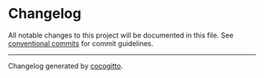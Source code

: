 # Changelog
All notable changes to this project will be documented in this file. See [conventional commits](https://www.conventionalcommits.org/) for commit guidelines.

- - -

Changelog generated by [cocogitto](https://github.com/cocogitto/cocogitto).
